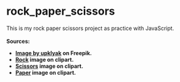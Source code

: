 # rock_paper_scissors

This is my rock paper scissors project as practice with JavaScript.<br>
<br>
<strong>Sources:<strong><br>
<ul>
    <li>
        <a href="https://www.freepik.com/free-vector/traveler-winter-mountains-travel-journey-adventure-tourist-with-backpack-wood-staff-stand-rocky-snowy-landscape-looking-high-peak_13238757.htm?query=rock#from_view=detail_alsolike#position=4&query=rock">Image by upklyak</a> on Freepik.
    </li>
    <li>
        <a href="https://clipart-library.com/img/1603206.png">Rock</a> image on clipart.
    </li>
    <li>
        <a href="https://clipart-library.com/clip-art/scissors-clipart-transparent-24.htm">Scissors</a> image on clipart.
    </li>
    <li>
        <a href="https://clipart-library.com/clipart/615958.htm">Paper</a> image on clipart.
    </li>
</ul>
